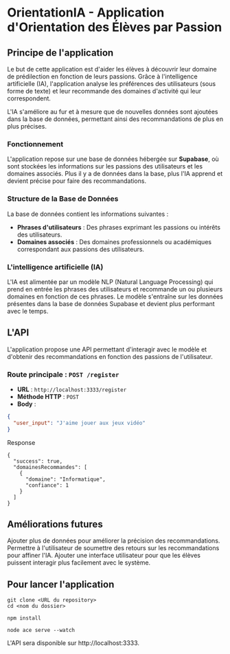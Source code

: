 # OrientationIA - Application d'Orientation des Élèves par Passion

## Principe de l'application

Le but de cette application est d'aider les élèves à découvrir leur domaine de prédilection en fonction de leurs passions. Grâce à l'intelligence artificielle (IA), l'application analyse les préférences des utilisateurs (sous forme de texte) et leur recommande des domaines d'activité qui leur correspondent.

L'IA s'améliore au fur et à mesure que de nouvelles données sont ajoutées dans la base de données, permettant ainsi des recommandations de plus en plus précises.

### Fonctionnement

L'application repose sur une base de données hébergée sur **Supabase**, où sont stockées les informations sur les passions des utilisateurs et les domaines associés. Plus il y a de données dans la base, plus l'IA apprend et devient précise pour faire des recommandations.

### Structure de la Base de Données

La base de données contient les informations suivantes :

- **Phrases d'utilisateurs** : Des phrases exprimant les passions ou intérêts des utilisateurs.
- **Domaines associés** : Des domaines professionnels ou académiques correspondant aux passions des utilisateurs.

### L'intelligence artificielle (IA)

L'IA est alimentée par un modèle NLP (Natural Language Processing) qui prend en entrée les phrases des utilisateurs et recommande un ou plusieurs domaines en fonction de ces phrases. Le modèle s'entraîne sur les données présentes dans la base de données Supabase et devient plus performant avec le temps.

## L'API

L'application propose une API permettant d'interagir avec le modèle et d'obtenir des recommandations en fonction des passions de l'utilisateur.

### Route principale : `POST /register`

- **URL** : `http://localhost:3333/register`
- **Méthode HTTP** : `POST`
- **Body** :

```json
{
  "user_input": "J'aime jouer aux jeux vidéo"
}
````

Response
````
{
  "success": true,
  "domainesRecommandes": [
    {
      "domaine": "Informatique",
      "confiance": 1
    }
  ]
}

````
## Améliorations futures
Ajouter plus de données pour améliorer la précision des recommandations.
Permettre à l'utilisateur de soumettre des retours sur les recommandations pour affiner l'IA.
Ajouter une interface utilisateur pour que les élèves puissent interagir plus facilement avec le système.

## Pour lancer l'application

````aiignore
git clone <URL du repository>
cd <nom du dossier>

````

````aiignore
npm install
````

````aiignore
node ace serve --watch
````

L'API sera disponible sur http://localhost:3333.


